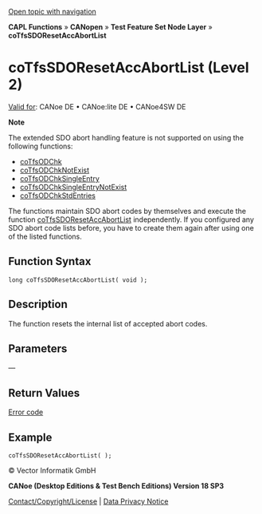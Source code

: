 [Open topic with navigation](../../../../../../CANoeDEFamily.htm#Topics/CAPLFunctions/CANopen/NodeLayerTFS/Functions/CAPLfunctionCoTfsSdoResetAccAbortList.md)

**CAPL Functions** » **CANopen** » **Test Feature Set Node Layer** » **coTfsSDOResetAccAbortList**

# coTfsSDOResetAccAbortList (Level 2)

[Valid for](../../../../Shared/FeatureAvailability.md): CANoe DE • CANoe:lite DE • CANoe4SW DE

**Note**

The extended SDO abort handling feature is not supported on using the following functions:

- [coTfsODChk](CAPLfunctionCoTfsOdChk.md)
- [coTfsODChkNotExist](CAPLfunctionCoTfsOdChkNotExist.md)
- [coTfsODChkSingleEntry](CAPLfunctionCoTfsOdChkSingleEntry.md)
- [coTfsODChkSingleEntryNotExist](CAPLfunctionCoTfsOdChkSingleEntryNotExist.md)
- [coTfsODChkStdEntries](CAPLfunctionCoTfsOdChkStdEntries.md)

The functions maintain SDO abort codes by themselves and execute the function [coTfsSDOResetAccAbortList](#) independently. If you configured any SDO abort code lists before, you have to create them again after using one of the listed functions.

## Function Syntax

```plaintext
long coTfsSDOResetAccAbortList( void );
```

## Description

The function resets the internal list of accepted abort codes.

## Parameters

—

## Return Values

[Error code](../CAPLfunctionsCANopenNLTFSErrorCodes.md)

## Example

```plaintext
coTfsSDOResetAccAbortList( );
```

© Vector Informatik GmbH

**CANoe (Desktop Editions & Test Bench Editions) Version 18 SP3**

[Contact/Copyright/License](../../../../Shared/ContactCopyrightLicense.md) | [Data Privacy Notice](https://www.vector.com/int/en/company/get-info/privacy-policy/)